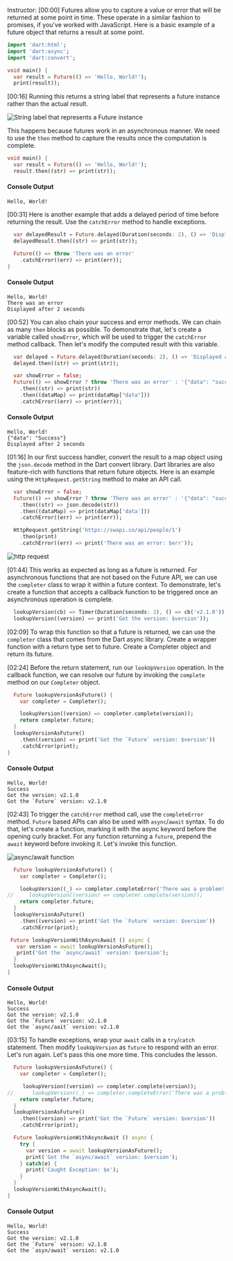 Instructor: [00:00] Futures allow you to capture a value or error that will be returned at some point in time. These operate in a similar fashion to promises, if you've worked with JavaScript. Here is a basic example of a future object that returns a result at some point.

```dart
import 'dart:html';
import 'dart:async';
import 'dart:convert';

void main() {
  var result = Future(() => 'Hello, World!');
  print(result));
```

[00:16] Running this returns a string label that represents a future instance rather than the actual result.

![String label that represents a Future instance](https://res.cloudinary.com/dg3gyk0gu/image/upload/v1552508417/transcript-images/capture-and-return-asynchronous-values-with-futures-in-dart-future-instance-result.jpg)

This happens because futures work in an asynchronous manner. We need to use the `then` method to capture the results once the computation is complete.

```dart
void main() {
  var result = Future(() => 'Hello, World!');
  result.then((str) => print(str));
```

#### Console Output
```text
Hello, World!
```

[00:31] Here is another example that adds a delayed period of time before returning the result. Use the `catchError` method to handle exceptions.

```dart
  var delayedResult = Future.delayed(Duration(seconds: 2), () => 'Displayed after 2 seconds');
  delayedResult.then((str) => print(str));

  Future(() => throw 'There was an error'
    .catchError((err) => print(err));
}
```

#### Console Output
```text
Hello, World!
There was an error
Displayed after 2 seconds
```

[00:52] You can also chain your success and error methods. We can chain as many `then` blocks as possible. To demonstrate that, let's create a variable called `showError`, which will be used to trigger the `catchError` method callback. Then let's modify the computed result with this variable.

```dart
  var delayed = Future.delayed(Duration(seconds: 2), () => 'Displayed after 2 seconds');
  delayed.then((str) => print(str));

  var showError = false;
  Future(() => showError ? throw 'There was an error' : '{"data": "success"}')
    .then((str) => print(str))
    .then((dataMap) => print(dataMap["data"]))
    .catchError((err) => print(err));
```

#### Console Output
```text
Hello, World!
{"data": "Success"}
Displayed after 2 seconds
```

[01:16] In our first success handler, convert the result to a map object using the `json.decode` method in the Dart convert library. Dart libraries are also feature-rich with functions that return future objects. Here is an example using the `HttpRequest.getString` method to make an API call.

```dart
  var showError = false;
  Future(() => showError ? throw 'There was an error' : '{"data": "success"}')
    .then((str) => json.decode(str))
    .then((dataMap) => print(dataMap['data']))
    .catchError((err) => print(err));

  HttpRequest.getString('https://swapi.co/api/people/1')
    .then(print)
    .catchError((err) => print('There was an error: $err'));
```

![http request](https://res.cloudinary.com/dg3gyk0gu/image/upload/v1552508419/transcript-images/dart-capture-and-return-asynchronous-values-with-futures-in-dart-http-request.jpg)

[01:44] This works as expected as long as a future is returned. For asynchronous functions that are not based on the Future API, we can use the `completer` class to wrap it within a future context. To demonstrate, let's create a function that accepts a callback function to be triggered once an asynchronous operation is complete.

```dart
  lookupVersion(cb) => Timer(Duration(seconds: 2), () => cb('v2.1.0'));
  lookupVersion((version) => print('Got the version: $version'));
```

[02:09] To wrap this function so that a future is returned, we can use the `completer` class that comes from the Dart async library. Create a wrapper function with a return type set to future. Create a Completer object and return its future.

[02:24] Before the return statement, run our `lookUpVersion` operation. In the callback function, we can resolve our future by invoking the `complete` method on our `Completer` object.

```dart
  Future lookupVersionAsFuture() {
    var completer = Completer();

    lookupVersion((version) => completer.complete(version));
    return completer.future;
  }
  lookupVersionAsFuture()
    .then((version) => print('Got the `Future` version: $version'))
    .catchError(print);
}
```

#### Console Output
```text
Hello, World! 
Success
Got the version: v2.1.0
Got the `Future` version: v2.1.0
```

[02:43] To trigger the `catchError` method call, use the `completeError` method. `Future` based APIs can also be used with `async`/`await` syntax. To do that, let's create a function, marking it with the async keyword before the opening curly bracket. For any function returning a `future`, prepend the `await` keyword before invoking it. Let's invoke this function.

![async/await function](https://res.cloudinary.com/dg3gyk0gu/image/upload/v1552508418/transcript-images/apture-and-return-asynchronous-values-with-futures-in-dart-async-await.jpg)

```dart
  Future lookupVersionAsFuture() {
    var completer = Completer();

    lookupVersion((_) => completer.completeError('There was a problem!'));
//     lookupVersion((version) => completer.complete(version));
    return completer.future;
  }
  lookupVersionAsFuture()
    .then((version) => print('Got the `Future` version: $version'))
    .catchError(print);

 Future lookupVersionWithAsyncAwait () async {
   var version = await lookupVersionAsFuture();
   print('Got the `async/await` version: $version');
  }
  lookupVersionWithAsyncAwait();
}
```

#### Console Output
```text
Hello, World! 
Success
Got the version: v2.1.0
Got the `Future` version: v2.1.0
Got the `async/aait` version: v2.1.0
```

[03:15] To handle exceptions, wrap your `await` calls in a `try`/`catch` statement. Then modify `lookUpVersion` as `future` to respond with an error. Let's run again. Let's pass this one more time. This concludes the lesson.

```dart
  Future lookupVersionAsFuture() {
    var completer = Completer();

     lookupVersion((version) => completer.complete(version));
//      lookupVersion((_) => completer.completeError('There was a problem!'));
    return completer.future;
  }
  lookupVersionAsFuture()
    .then((version) => print('Got the `Future` version: $version'))
    .catchError(print);

  Future lookupVersionWithAsyncAwait () async {
    try {
      var version = await lookupVersionAsFuture();
      print('Got the `async/await` version: $version');
    } catch(e) {
      print('Caught Exception: $e');
    }
  }
  lookupVersionWithAsyncAwait();
}
```

#### Console Output
```text
Hello, World! 
Success
Got the version: v2.1.0
Got the `Future` version: v2.1.0
Got the `asyn/await` version: v2.1.0
```